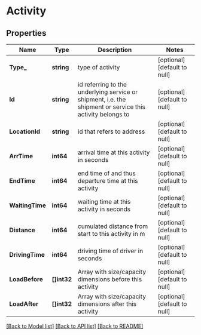 # Activity

## Properties
Name | Type | Description | Notes
------------ | ------------- | ------------- | -------------
**Type_** | **string** | type of activity | [optional] [default to null]
**Id** | **string** | id referring to the underlying service or shipment, i.e. the shipment or service this activity belongs to | [optional] [default to null]
**LocationId** | **string** | id that refers to address | [optional] [default to null]
**ArrTime** | **int64** | arrival time at this activity in seconds | [optional] [default to null]
**EndTime** | **int64** | end time of and thus departure time at this activity | [optional] [default to null]
**WaitingTime** | **int64** | waiting time at this activity in seconds | [optional] [default to null]
**Distance** | **int64** | cumulated distance from start to this activity in m | [optional] [default to null]
**DrivingTime** | **int64** | driving time of driver in seconds | [optional] [default to null]
**LoadBefore** | **[]int32** | Array with size/capacity dimensions before this activity | [optional] [default to null]
**LoadAfter** | **[]int32** | Array with size/capacity dimensions after this activity | [optional] [default to null]

[[Back to Model list]](../README.md#documentation-for-models) [[Back to API list]](../README.md#documentation-for-api-endpoints) [[Back to README]](../README.md)



